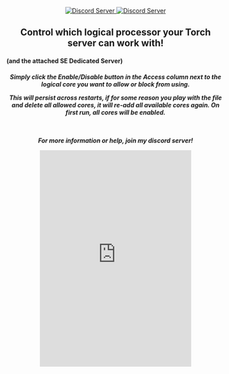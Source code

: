 <p align="center">
  <a href="https://discord.gg/rSuxGrHrrt">
    <img src="https://img.shields.io/badge/VERSION-1.1.0.1-red" alt="Discord Server">
  </a>
  <a href="https://discord.gg/rSuxGrHrrt">
    <img src="https://discordapp.com/api/guilds/1089078620829536269/widget.png?style=shield" alt="Discord Server">
  </a>
  </p>  
  
<h2 style="text-align: center;">Control which logical processor your Torch server can work with!</h2><h4>(and the attached SE Dedicated Server)</h3>  

<h5 style="text-align: center;">Simply click the Enable/Disable button in the Access column next to the logical core you want to allow or block from using.

This will persist across restarts, if for some reason you play with the file and delete all allowed cores, 
it will re-add all available cores again.  On first run, all cores will be enabled.</h>
<br><br><br>



For more information or help, join my discord server!
<iframe src="https://discord.com/widget?id=1089078620829536269&theme=dark" width="350" height="500" allowtransparency="true" frameborder="0" sandbox="allow-popups allow-popups-to-escape-sandbox allow-same-origin allow-scripts"></iframe>
